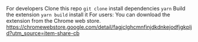 For developers
Clone this repo ```git clone```
install dependencies ```yarn```
Build the extension ```yarn build```
install it
For users: You can download the extension from the Chrome web store.
https://chromewebstore.google.com/detail/fagjclghcmnfinjdkdnkejodfjgkpljd?utm_source=item-share-cb
